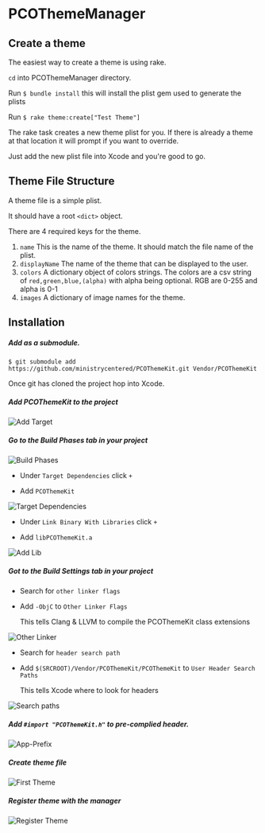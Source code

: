 PCOThemeManager
===============

## Create a theme

The easiest way to create a theme is using rake.

`cd` into PCOThemeManager directory.

Run `$ bundle install` this will install the plist gem used to generate the plists

Run `$ rake theme:create["Test Theme"]`

The rake task creates a new theme plist for you.  If there is already a theme at that location it will prompt if you want to override.

Just add the new plist file into Xcode and you're good to go.

## Theme File Structure

A theme file is a simple plist.

It should have a root `<dict>` object.

There are 4 required keys for the theme.

1. `name` This is the name of the theme.  It should match the file name of the plist.
2. `displayName`  The name of the theme that can be displayed to the user.
3. `colors`  A dictionary object of colors strings.  The colors are a csv string of `red,green,blue,(alpha)` with alpha being optional.  RGB are 0-255 and alpha is 0-1
4. `images`  A dictionary of image names for the theme.

## Installation

##### Add as a submodule.
	
	$ git submodule add https://github.com/ministrycentered/PCOThemeKit.git Vendor/PCOThemeKit


Once git has cloned the project hop into Xcode.

##### Add PCOThemeKit to the project

![Add Target](Screenshots/1_add_target.png)

##### Go to the Build Phases tab in your project

![Build Phases](Screenshots/2_build_phases.png)

  - Under `Target Dependencies` click `+`
  
  - Add `PCOThemeKit`
  
  ![Target Dependencies](Screenshots/3_target_dependencies.png)
  
  - Under `Link Binary With Libraries` click `+`
  
  - Add `libPCOThemeKit.a`
  
  ![Add Lib](Screenshots/4_link_binary.png)
  
##### Got to the Build Settings tab in your project

  - Search for 	`other linker flags`
  
  - Add `-ObjC` to `Other Linker Flags`
  
    This tells Clang & LLVM to compile the PCOThemeKit class extensions
  
  ![Other Linker](Screenshots/5_other_linker.png)
  
  - Search for `header search path`
  
  - Add `$(SRCROOT)/Vendor/PCOThemeKit/PCOThemeKit` to `User Header Search Paths`
  
    This tells Xcode where to look for headers
    
  ![Search paths](Screenshots/6_header_search.png)
  
##### Add `#import "PCOThemeKit.h"` to pre-complied header.

![App-Prefix](Screenshots/7_add_theme_kit.png)

##### Create theme file

![First Theme](Screenshots/8_first_theme.png)

##### Register theme with the manager

![Register Theme](Screenshots/9_register_theme.png)
